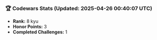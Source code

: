 ### 🏆 Codewars Stats (Updated: 2025-04-26 00:40:07 UTC)

- **Rank:** 8 kyu
- **Honor Points:** 3
- **Completed Challenges:** 1
